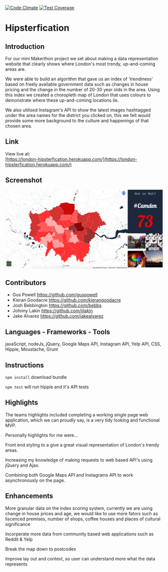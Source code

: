 [![Code Climate](https://codeclimate.com/github/kierangoodacre/london_gents/badges/gpa.svg)](https://codeclimate.com/github/kierangoodacre/london_gents)
[![Test Coverage](https://codeclimate.com/github/kierangoodacre/london_gents/badges/coverage.svg)](https://codeclimate.com/github/kierangoodacre/london_gents)

Hipsterfication
=======================

Introduction
--------------------

For our mini Makerthon project we set about making a data representation website that clearly shows where London's most trendy, up-and-coming areas are.

We were able to build an algorithm that gave us an index of 'trendiness' based on freely available government data such as changes in house pricing and the change in the number of 20-30 year olds in the area. Using this index we created a choropleth map of London that uses colours to demonstrate where these up-and-coming locations lie.

We also utilised Instagram's API to show the latest images hashtagged under the area names for the district you clicked on, this we felt would provide some more background to the culture and happenings of that chosen area.

Link
---------------
View live at:<br> [https://london-hipsterfication.herokuapp.com/](https://london-hipsterfication.herokuapp.com/)

Screenshot
---------------

![SCREEN_SHOT](./public/images/screenshot.png)

Contributors
--------------------

- Gus Powell https://github.com/guspowell
- Kieran Goodacre https://github.com/kierangoodacre
- Josh Bebbington https://github.com/bebbs
- Johnny Lakin https://github.com/jjlakin
- Jake Alvarez https://github.com/jakealvarez

Languages - Frameworks - Tools
--------------------------------

javaScript,
nodeJs,
jQuery,
Google Maps API,
Instagram API,
Yelp API,
CSS,
Hippie,
Moustache,
Grunt

Instructions
------------------
```npm install``` download bundle

```npm test``` will run hippie and it's API tests

Highlights
-----------------

The teams highlights included completing a working single page web application, which we can proudly say, is a very tidy looking and functional MVP.

Personally highlights for me were...

Front end styling to a give a great visual representation of London's trendy areas.

Increasing my knowledge of making requests to web based API's using jQuery and Ajax.

Combining both Google Maps API and Instagrams API to work asynchronously on the page.

Enhancements
------------------

More granular data on the index scoring system, currently we are using change in house prices and age, we would like to use more fators such as liscenced premises, number of shops, coffee houses and places of cultural significance

Incorperate more data from community based web applications such as Reddit & Yelp

Break the map down to postcodes

Improve lay out and context, so user can understand more what the data represents
